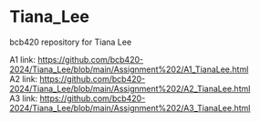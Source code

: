 # Tiana_Lee
bcb420 repository for Tiana Lee

A1 link: https://github.com/bcb420-2024/Tiana_Lee/blob/main/Assignment%202/A1_TianaLee.html
<br>
A2 link: https://github.com/bcb420-2024/Tiana_Lee/blob/main/Assignment%202/A2_TianaLee.html
<br>
A3 link: https://github.com/bcb420-2024/Tiana_Lee/blob/main/Assignment%202/A3_TianaLee.html

